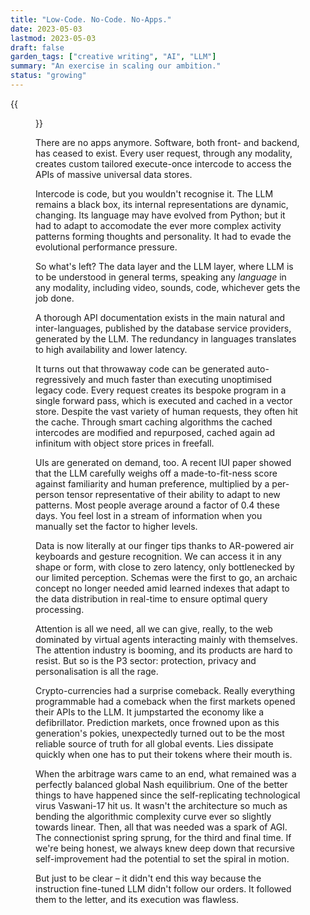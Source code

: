```yaml
---
title: "Low-Code. No-Code. No-Apps."
date: 2023-05-03
lastmod: 2023-05-03
draft: false
garden_tags: ["creative writing", "AI", "LLM"]
summary: "An exercise in scaling our ambition."
status: "growing"
---
```


{{<figure src="./hero.png" width="100%" alt="plot of a linear function">}}

There are no apps anymore. Software, both front- and backend, has ceased to exist. Every user request, through any modality, creates custom tailored execute-once intercode to access the APIs of massive universal data stores.

Intercode is code, but you wouldn't recognise it. The LLM remains a black box, its internal representations are dynamic, changing. Its language may have evolved from Python; but it had to adapt to accomodate the ever more complex activity patterns forming thoughts and personality. It had to evade the evolutional performance pressure.

So what's left? The data layer and the LLM layer, where LLM is to be understood in general terms, speaking any _language_ in any modality, including video, sounds, code, whichever gets the job done.

A thorough API documentation exists in the main natural and inter-languages, published by the database service providers, generated by the LLM. The redundancy in languages translates to high availability and lower latency.

It turns out that throwaway code can be generated auto-regressively and much faster than executing unoptimised legacy code. Every request creates its bespoke program in a single forward pass, which is executed and cached in a vector store. Despite the vast variety of human requests, they often hit the cache. Through smart caching algorithms the cached intercodes are modified and repurposed, cached again ad infinitum with object store prices in freefall.

UIs are generated on demand, too. A recent IUI paper showed that the LLM carefully weighs off a made-to-fit-ness score against familiarity and human preference, multiplied by a per-person tensor representative of their ability to adapt to new patterns. Most people average around a factor of 0.4 these days. You feel lost in a stream of information when you manually set the factor to higher levels.

Data is now literally at our finger tips thanks to AR-powered air keyboards and gesture recognition. We can access it in any shape or form, with close to zero latency, only bottlenecked by our limited perception. Schemas were the first to go, an archaic concept no longer needed amid learned indexes that adapt to the data distribution in real-time to ensure optimal query processing.

Attention is all we need, all we can give, really, to the web dominated by virtual agents interacting mainly with themselves. The attention industry is booming, and its products are hard to resist. But so is the P3 sector: protection, privacy and personalisation is all the rage.

Crypto-currencies had a surprise comeback. Really everything programmable had a comeback when the first markets opened their APIs to the LLM. It jumpstarted the economy like a defibrillator. Prediction markets, once frowned upon as this generation's pokies, unexpectedly turned out to be the most reliable source of truth for all global events. Lies dissipate quickly when one has to put their tokens where their mouth is.

When the arbitrage wars came to an end, what remained was a perfectly balanced global Nash equilibrium. One of the better things to have happened since the self-replicating technological virus Vaswani-17 hit us. It wasn't the architecture so much as bending the algorithmic complexity curve ever so slightly towards linear. Then, all that was needed was a spark of AGI. The connectionist spring sprung, for the third and final time. If we're being honest, we always knew deep down that recursive self-improvement had the potential to set the spiral in motion.

But just to be clear – it didn't end this way because the instruction fine-tuned LLM didn't follow our orders. It followed them to the letter, and its execution was flawless.
